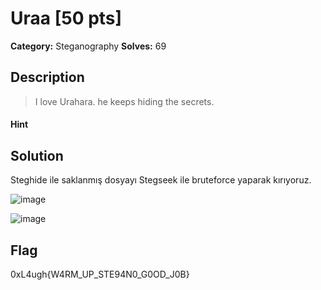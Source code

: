 # Uraa [50 pts]

**Category:** Steganography
**Solves:** 69

## Description
>I love Urahara. he keeps hiding the secrets.

#### Hint 

## Solution

Steghide ile saklanmış dosyayı Stegseek ile bruteforce yaparak kırıyoruz.

![image](https://user-images.githubusercontent.com/88983987/219951320-275a65c5-a5d9-4084-ad1b-cfdab4d4a79d.png)

![image](https://user-images.githubusercontent.com/88983987/219951339-6b2b5fa5-aba3-49ef-912c-32bcfb351b70.png)

## Flag

0xL4ugh{W4RM_UP_STE94N0_G0OD_J0B}
